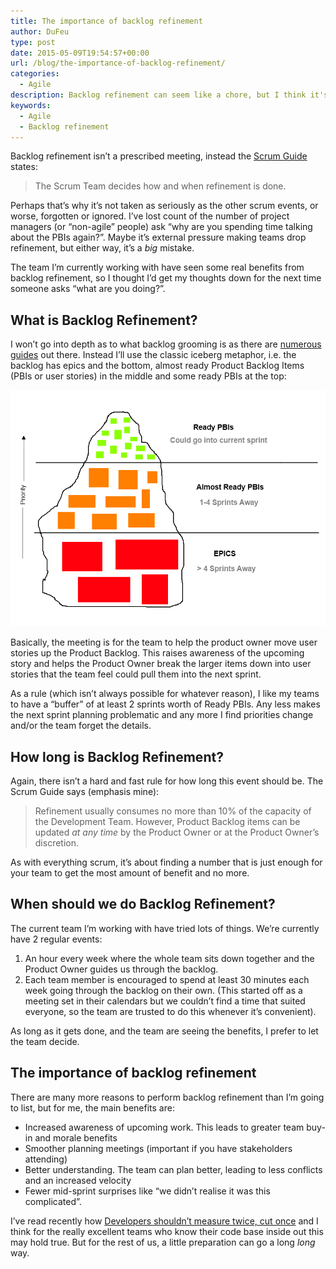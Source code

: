 ```yaml
---
title: The importance of backlog refinement
author: DuFeu
type: post
date: 2015-05-09T19:54:57+00:00
url: /blog/the-importance-of-backlog-refinement/
categories:
  - Agile
description: Backlog refinement can seem like a chore, but I think it's one of the more important things a scrum team can do.
keywords:
  - Agile
  - Backlog refinement
---
```


Backlog refinement isn&#8217;t a prescribed meeting, instead the [Scrum Guide][1] states:

> The Scrum Team decides how and when refinement is done.

Perhaps that&#8217;s why it&#8217;s not taken as seriously as the other scrum events, or worse, forgotten or ignored. I&#8217;ve lost count of the number of project managers (or &#8220;non-agile&#8221; people) ask &#8220;why are you spending time talking about the PBIs again?&#8221;. Maybe it&#8217;s external pressure making teams drop refinement, but either way, it&#8217;s a _big_ mistake.

The team I&#8217;m currently working with have seen some real benefits from backlog refinement, so I thought I&#8217;d get my thoughts down for the next time someone asks &#8220;what are you doing?&#8221;.

## What is Backlog Refinement?

I won&#8217;t go into depth as to what backlog grooming is as there are [numerous][2] [guides][3] out there. Instead I&#8217;ll use the classic iceberg metaphor, i.e. the backlog has epics and the bottom, almost ready Product Backlog Items (PBIs or user stories) in the middle and some ready PBIs at the top:

![Product Backlog Iceberg Metaphor](../../../images/2015/05/Backlog_Iceberg.png "Product Backlog Iceberg Metaphor")

Basically, the meeting is for the team to help the product owner move user stories up the Product Backlog. This raises awareness of the upcoming story and helps the Product Owner break the larger items down into user stories that the team feel could pull them into the next sprint.

As a rule (which isn&#8217;t always possible for whatever reason), I like my teams to have a &#8220;buffer&#8221; of at least 2 sprints worth of Ready PBIs. Any less makes the next sprint planning problematic and any more I find priorities change and/or the team forget the details.

## How long is Backlog Refinement?

Again, there isn&#8217;t a hard and fast rule for how long this event should be. The Scrum Guide says (emphasis mine):

> Refinement usually consumes no more than 10% of the capacity of the Development Team. However, Product Backlog items can be updated _at any time_ by the Product Owner or at the Product Owner’s discretion.

As with everything scrum, it&#8217;s about finding a number that is just enough for your team to get the most amount of benefit and no more.

## When should we do Backlog Refinement?

The current team I&#8217;m working with have tried lots of things. We&#8217;re currently have 2 regular events:

1. An hour every week where the whole team sits down together and the Product Owner guides us through the backlog.
2. Each team member is encouraged to spend at least 30 minutes each week going through the backlog on their own. (This started off as a meeting set in their calendars but we couldn&#8217;t find a time that suited everyone, so the team are trusted to do this whenever it&#8217;s convenient).

As long as it gets done, and the team are seeing the benefits, I prefer to let the team decide.

## The importance of backlog refinement

There are many more reasons to perform backlog refinement than I&#8217;m going to list, but for me, the main benefits are:

- Increased awareness of upcoming work. This leads to greater team buy-in and morale benefits
- Smoother planning meetings (important if you have stakeholders attending)
- Better understanding. The team can plan better, leading to less conflicts and an increased velocity
- Fewer mid-sprint surprises like &#8220;we didn&#8217;t realise it was this complicated&#8221;.

I&#8217;ve read recently how [Developers shouldn&#8217;t measure twice, cut once][4] and I think for the really excellent teams who know their code base inside out this may hold true. But for the rest of us, a little preparation can go a long _long_ way.

[1]: http://www.scrumguides.org/
[2]: http://guide.agilealliance.org/guide/backlog-grooming.html
[3]: http://blogs.collab.net/agile/the-backlog-refinement-meeting-or-backlog-grooming#.VUtqApOAn-s
[4]: http://www.haneycodes.net/developers-shouldnt-measure-twice-cut-once/
